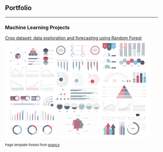 ## Portfolio

---

### Machine Learning Projects

[Crop dataset: data exploration and forecasting using Random Forest](crop-prediction-data-exp-and-forecasting.html)
<img src="images/dummy_thumbnail.jpg?raw=true"/>



<p style="font-size:11px">Page template forked from <a href="https://github.com/evanca/quick-portfolio">evanca</a></p>
<!-- Remove above link if you don't want to attibute -->
